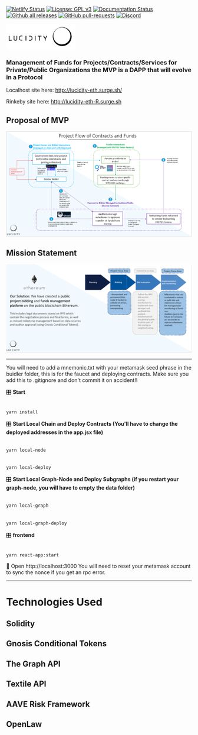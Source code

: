 [![Netlify Status](https://api.netlify.com/api/v1/badges/c8cd1e9c-ceb5-4925-87fd-fdc7f9d8424b/deploy-status)](https://app.netlify.com/sites/tender-benz-6b658e/deploys)
[![License: GPL v3](https://img.shields.io/badge/License-GPL%20v3-blue.svg)](https://github.com/LucidityDev/DFTP-core/blob/master/LICENSE)
[![Documentation Status](https://readthedocs.org/projects/ansicolortags/badge/?version=latest)](http://ansicolortags.readthedocs.io/?badge=latest)
[![Github all releases](https://img.shields.io/github/downloads/Naereen/StrapDown.js/total.svg)](https://GitHub.com/Naereen/StrapDown.js/releases/)
[![GitHub pull-requests](https://img.shields.io/github/issues-pr/Naereen/StrapDown.js.svg)](https://GitHub.com/Naereen/StrapDown.js/pull/)
[![Discord](https://img.shields.io/discord/591914197219016707.svg?label=&logo=discord&logoColor=ffffff&color=7389D8&labelColor=6A7EC2)](https://discord.gg/RD6xqv)



![alt text](https://github.com/andrewhong5297/DFTP-core/blob/master/research/LogoLucidity.png?raw=true)

### Management of Funds for Projects/Contracts/Services for Private/Public Organizations the MVP is a DAPP that will evolve in a Protocol 
Localhost site here: http://lucidity-eth.surge.sh/

Rinkeby site here: http://lucidity-eth-R.surge.sh

## Proposal of MVP

![alt text](https://github.com/andrewhong5297/DFTP-core/blob/master/research/proposal.PNG?raw=true)

## Mission Statement

![alt text](https://github.com/andrewhong5297/DFTP-core/blob/master/research/mission.png?raw=true)

---
You will need to add a mnemonic.txt with your metamask seed phrase in the buidler folder, this is for the faucet and deploying contracts. Make sure you add this to .gitignore and don't commit it on accident!!

🎛 <b>Start</b>

```bash

yarn install

```

🎛 <b>Start Local Chain and Deploy Contracts (You'll have to change the deployed addresses in the app.jsx file)</b>

```bash

yarn local-node

```
```bash

yarn local-deploy

```

🎛 <b>Start Local Graph-Node and Deploy Subgraphs (if you restart your graph-node, you will have to empty the data folder)</b>

```bash

yarn local-graph

```
```bash

yarn local-graph-deploy

```

🎛 <b>frontend</b>

```bash

yarn react-app:start

```

📱 Open http://localhost:3000 You will need to reset your metamask account to sync the nonce if you get an rpc error. 

---



# Technologies Used

## Solidity
## Gnosis Conditional Tokens
## The Graph API
## Textile API
## AAVE Risk Framework
## OpenLaw

